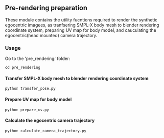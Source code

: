 ## Pre-rendering preparation
These module contains the utility fucntions required to render the synthetic egocentric imagees, as tranfsering SMPL-X body mesh to blender rendering coordinate system, preparing UV map for body model, and cauculating the egocentric(head mounted) camera trajectory.
### Usage
Go to the 'pre_rendering' folder:
```Shell
cd pre_rendering
```
#### Transfer SMPL-X body mesh to blender rendering coordinate system
```Shell
python transfer_pose.py
```
#### Prepare UV map for body model
```Shell
python prepare_uv.py
```
#### Calculate the egocentric camera trajectory
```Shell
python calculate_camera_trajectory.py
```